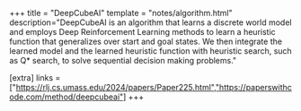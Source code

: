 +++
title = "DeepCubeAI"
template = "notes/algorithm.html"
description="DeepCubeAI is an algorithm that learns a discrete world model and employs Deep Reinforcement Learning methods to learn a heuristic function that generalizes over start and goal states. We then integrate the learned model and the learned heuristic function with heuristic search, such as Q* search, to solve sequential decision making problems."

[extra]
links = ["https://rlj.cs.umass.edu/2024/papers/Paper225.html","https://paperswithcode.com/method/deepcubeai"]
+++
